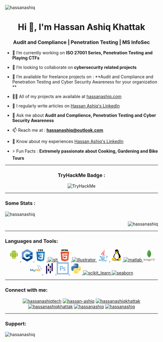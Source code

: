 <p align="left"> <img src="https://komarev.com/ghpvc/?username=hassanashiq&label=Profile%20views&color=0e75b6&style=flat" alt="hassanashiq" /> </p>

<h1 align="center">Hi 👋, I'm Hassan Ashiq Khattak</h1>
<h3 align="center">Audit and Compliance | Penetration Testing | MS InfoSec</h3>




- 🔭 I’m currently working on **ISO 27001 Series, Penetration Testing and Playing CTFs**

- 👯 I’m looking to collaborate on **cybersecurity related projects**

- 🤝 I’m available for freelance projects on :  **Audit and Compliance and Penetration Testing and Cyber Security Awareness for your organization **

- 👨‍💻 All of my projects are available at <a href="https://www.hassanashiq.com/" target="_blank" >hassanashiq.com</a>

- 📝 I regularly write articles on <a href="www.linkedin.com/in/hassan-ashiq" target="_blank">Hassan Ashiq's LinkedIn</a>

- 💬 Ask me about **Audit and Complience, Penetration Testing and Cyber Security Awareness**

- 📫 Reach me at : **hassanashiq@outlook.com**

- 📄 Know about my experiences <a href="www.linkedin.com/in/hassan-ashiq" target="_blank">Hassan Ashiq's LinkedIn</a>

- ⚡ Fun Facts : **Extremely passionate about Cooking, Gardening and Bike Tours**


<hr size="2" width="100%" color="white">  

<div align='center'>
<h3> TryHackMe Badge :</h3>
<img src="https://tryhackme-badges.s3.amazonaws.com/hassanashiq.png" alt="TryHackMe" href="www.tryhackme.com/p/hassanashiq">
</div>

<hr size="2" width="100%" color="white">  

<div class="main">
<h3> Some Stats :</h3>
  
  <div align='left'>
<p><img align="center" src="https://github-readme-streak-stats.herokuapp.com/?user=hassanashiq&" alt="hassanashiq" /></p>
  </div>
  
  <div align='right'>
<p>&nbsp;<img align="center" src="https://github-readme-stats.vercel.app/api?username=hassanashiq&show_icons=true&locale=en" alt="hassanashiq" /></p>
  </div>
 
  </div>
  
<hr size="2" width="100%" color="white">  


<h3 align="left">Languages and Tools:</h3>
<p align="center"> <a href="https://developer.android.com" target="_blank" rel="noreferrer"> <img src="https://raw.githubusercontent.com/devicons/devicon/master/icons/android/android-original-wordmark.svg" alt="android" width="40" height="40"/> </a> <a href="https://www.w3schools.com/cpp/" target="_blank" rel="noreferrer"> <img src="https://raw.githubusercontent.com/devicons/devicon/master/icons/cplusplus/cplusplus-original.svg" alt="cplusplus" width="40" height="40"/> </a> <a href="https://www.w3schools.com/css/" target="_blank" rel="noreferrer"> <img src="https://raw.githubusercontent.com/devicons/devicon/master/icons/css3/css3-original-wordmark.svg" alt="css3" width="40" height="40"/> </a> <a href="https://git-scm.com/" target="_blank" rel="noreferrer"> <img src="https://www.vectorlogo.zone/logos/git-scm/git-scm-icon.svg" alt="git" width="40" height="40"/> </a> <a href="https://www.w3.org/html/" target="_blank" rel="noreferrer"> <img src="https://raw.githubusercontent.com/devicons/devicon/master/icons/html5/html5-original-wordmark.svg" alt="html5" width="40" height="40"/> </a> <a href="https://www.adobe.com/in/products/illustrator.html" target="_blank" rel="noreferrer"> <img src="https://www.vectorlogo.zone/logos/adobe_illustrator/adobe_illustrator-icon.svg" alt="illustrator" width="40" height="40"/> </a> <a href="https://www.java.com" target="_blank" rel="noreferrer"> <img src="https://raw.githubusercontent.com/devicons/devicon/master/icons/java/java-original.svg" alt="java" width="40" height="40"/> </a> <a href="https://www.linux.org/" target="_blank" rel="noreferrer"> <img src="https://raw.githubusercontent.com/devicons/devicon/master/icons/linux/linux-original.svg" alt="linux" width="40" height="40"/> </a> <a href="https://www.mathworks.com/" target="_blank" rel="noreferrer"> <img src="https://upload.wikimedia.org/wikipedia/commons/2/21/Matlab_Logo.png" alt="matlab" width="40" height="40"/> </a> <a href="https://www.mongodb.com/" target="_blank" rel="noreferrer"> <img src="https://raw.githubusercontent.com/devicons/devicon/master/icons/mongodb/mongodb-original-wordmark.svg" alt="mongodb" width="40" height="40"/> </a> <a href="https://www.mysql.com/" target="_blank" rel="noreferrer"> <img src="https://raw.githubusercontent.com/devicons/devicon/master/icons/mysql/mysql-original-wordmark.svg" alt="mysql" width="40" height="40"/> </a> <a href="https://pandas.pydata.org/" target="_blank" rel="noreferrer"> <img src="https://raw.githubusercontent.com/devicons/devicon/2ae2a900d2f041da66e950e4d48052658d850630/icons/pandas/pandas-original.svg" alt="pandas" width="40" height="40"/> </a> <a href="https://www.photoshop.com/en" target="_blank" rel="noreferrer"> <img src="https://raw.githubusercontent.com/devicons/devicon/master/icons/photoshop/photoshop-line.svg" alt="photoshop" width="40" height="40"/> </a> <a href="https://www.python.org" target="_blank" rel="noreferrer"> <img src="https://raw.githubusercontent.com/devicons/devicon/master/icons/python/python-original.svg" alt="python" width="40" height="40"/> </a> <a href="https://scikit-learn.org/" target="_blank" rel="noreferrer"> <img src="https://upload.wikimedia.org/wikipedia/commons/0/05/Scikit_learn_logo_small.svg" alt="scikit_learn" width="40" height="40"/> </a> <a href="https://seaborn.pydata.org/" target="_blank" rel="noreferrer"> <img src="https://seaborn.pydata.org/_images/logo-mark-lightbg.svg" alt="seaborn" width="40" height="40"/> </a> </p>

<hr size="2" width="100%" color="white">  

<h3 align="left">Connect with me:</h3>
<p align="center">
<a href="https://twitter.com/hassanashiqtech" target="blank"><img align="center" src="https://raw.githubusercontent.com/rahuldkjain/github-profile-readme-generator/master/src/images/icons/Social/twitter.svg" alt="hassanashiqtech" height="30" width="40" /></a>
<a href="https://linkedin.com/in/hassan-ashiq" target="blank"><img align="center" src="https://raw.githubusercontent.com/rahuldkjain/github-profile-readme-generator/master/src/images/icons/Social/linked-in-alt.svg" alt="hassan-ashiq" height="30" width="40" /></a>
<a href="https://fb.com/hassanashiqkhattak" target="blank"><img align="center" src="https://raw.githubusercontent.com/rahuldkjain/github-profile-readme-generator/master/src/images/icons/Social/facebook.svg" alt="hassanashiqkhattak" height="30" width="40" /></a>
<a href="https://instagram.com/hassanashiqkhattak" target="blank"><img align="center" src="https://raw.githubusercontent.com/rahuldkjain/github-profile-readme-generator/master/src/images/icons/Social/instagram.svg" alt="hassanashiqkhattak" height="30" width="40" /></a>
<a href="https://www.youtube.com/c/hassanashiq" target="blank"><img align="center" src="https://raw.githubusercontent.com/rahuldkjain/github-profile-readme-generator/master/src/images/icons/Social/youtube.svg" alt="hassanashiq" height="30" width="40" /></a>
<a href="https://www.hackerrank.com/hassanashiq" target="blank"><img align="center" src="https://raw.githubusercontent.com/rahuldkjain/github-profile-readme-generator/master/src/images/icons/Social/hackerrank.svg" alt="hassanashiq" height="30" width="40" /></a>
</p>


<hr size="2" width="100%" color="white">  

<div align='left'>
<h3>Support:</h3>
<p><a href="https://www.buymeacoffee.com/hassanashiq"> <img align="left" src="https://cdn.buymeacoffee.com/buttons/v2/default-yellow.png" height="50" width="210" alt="hassanashiq" /></a></p><br><br>
</div>

